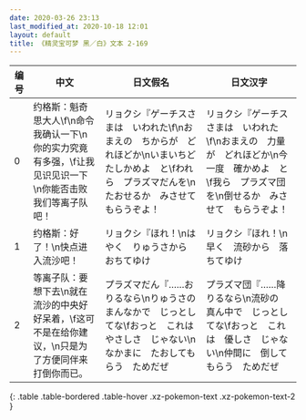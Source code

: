 ```yaml
---
date: 2020-03-26 23:13
last_modified_at: 2020-10-18 12:01
layout: default
title: 《精灵宝可梦 黑／白》文本 2-169
---
```

| 编号 | 中文 | 日文假名 | 日文汉字 |
| ---- | ---- | ---- | --- |
| 0 | 约格斯：魁奇思大人\f\n命令我确认一下\n你的实力究竟有多强，\f让我见识见识一下\n你能否击败我们等离子队吧！ | リョクシ『ゲーチスさまは　いわれた\f\nおまえの　ちからが　どれほどか\nいまいちど　たしかめよ　と\fわれら　プラズマだんを\nたおせるか　みさせて　もらうぞよ！ | リョクシ『ゲーチスさまは　いわれた\f\nおまえの　力量が　どれほどか\n今一度　確かめよ　と\f我ら　プラズマ団を\n倒せるか　みさせて　もらうぞよ！ |
| 1 | 约格斯：好了！\n快点进入流沙吧！ | リョクシ『ほれ！\nはやく　りゅうさから　おちてゆけ | リョクシ『ほれ！\n早く　流砂から　落ちてゆけ |
| 2 | 等离子队：要想下去\n就在流沙的中央好好呆着，\f这可不是在给你建议，\n只是为了方便同伴来打倒你而已。 | プラズマだん『……おりるなら\nりゅうさの　まんなかで　じっとしてな\fおっと　これは　やさしさ　じゃない\nなかまに　たおしてもらう　ためだぜ | プラズマ団『……降りるなら\n流砂の　真ん中で　じっとしてな\fおっと　これは　優しさ　じゃない\n仲間に　倒してもらう　ためだぜ |
{: .table .table-bordered .table-hover .xz-pokemon-text .xz-pokemon-text-2 }
